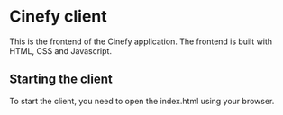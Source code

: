# Cinefy client

This is the frontend of the Cinefy application. The frontend is built with HTML, CSS and Javascript.

## Starting the client

To start the client, you need to open the index.html using your browser.
